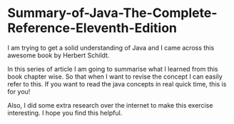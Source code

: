 # Summary-of-Java-The-Complete-Reference-Eleventh-Edition
I am trying to get a solid understanding of Java and I came across this awesome book by Herbert Schildt.

In this series of article I am going to summarise what I learned from this book chapter wise. So that when I want to revise the concept I can easily refer to this. If you want to read the java concepts in real quick time, this is for you!

Also, I did some extra research over the internet to make this exercise interesting. I hope you find this helpful.

